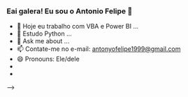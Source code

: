 ### Eai galera! Eu sou o Antonio Felipe 👋



- 🔭 Hoje eu trabalho com VBA e Power BI ...
- 🌱 Estudo Python ...
- 💬 Ask me about ...
- 📫 Contate-me no e-mail: antonyofelipe1999@gmail.com
- 😄 Pronouns: Ele/dele
-
- 
-->
